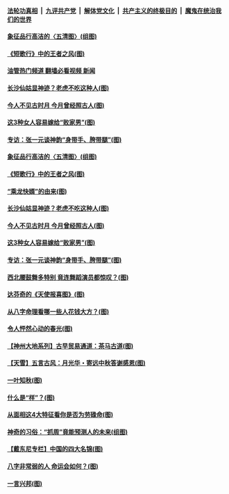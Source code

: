 ####  [法轮功真相](../../../../basic/blob/master/README.md?t=09021131) &nbsp;|&nbsp; [九评共产党](../../../../9ping.md/blob/master/README.md?t=09021131) &nbsp;|&nbsp; [解体党文化](../../../../jtdwh.md/blob/master/README.md?t=09021131)  &nbsp;|&nbsp; [共产主义的终极目的](../../../../gczydzjmd.md/blob/master/README.md?t=09021131) &nbsp;|&nbsp; [魔鬼在统治我们的世界](../../../../mgztzwmdsj.md/blob/master/README.md?t=09021131) 

#### [象征品行高洁的〈五清图〉(组图)](../pages/p7/1014863.md?t=09021131) 

#### [《短歌行》中的王者之风(图)](../pages/p7/1015455.md?t=09021131) 

#### [油管热门频道 翻墙必看视频 新闻](http://45.76.130.85:81/youtube.html?09021131)

#### [长沙仙姑显神迹？老虎不吃这种人(图)](../pages/p7/1015226.md?t=09021131) 

#### [今人不见古时月 今月曾经照古人(图)](../pages/p7/1015357.md?t=09021131) 

#### [这3种女人容易嫁给“败家男”(图)](../pages/p7/1012788.md?t=09021131) 

#### [专访：张一元谈神韵“身带手、胯带腿”(图)](../pages/p7/982237.md?t=09021131) 

#### [象征品行高洁的〈五清图〉(组图)](../pages/p7/1014863.md?t=09021131) 

#### [《短歌行》中的王者之风(图)](../pages/p7/1015455.md?t=09021131) 

#### [“乘龙快婿”的由来(图)](../pages/p7/1015522.md?t=09021131) 

#### [长沙仙姑显神迹？老虎不吃这种人(图)](../pages/p7/1015226.md?t=09021131) 

#### [今人不见古时月 今月曾经照古人(图)](../pages/p7/1015357.md?t=09021131) 

#### [这3种女人容易嫁给“败家男”(图)](../pages/p7/1012788.md?t=09021131) 

#### [专访：张一元谈神韵“身带手、胯带腿”(图)](../pages/p7/982237.md?t=09021131) 

#### [西北腰鼓舞多特别 竟连舞蹈演员都惊叹？(图)](../pages/p7/1013721.md?t=09021131) 

#### [达芬奇的《天使报喜图》(图)](../pages/p7/1015410.md?t=09021131) 

#### [从八字命理看哪一些人花钱大方？(图)](../pages/p7/1012734.md?t=09021131) 

#### [令人怦然心动的春光(图)](../pages/p7/1015386.md?t=09021131) 

#### [【神州大地系列】古早贸易通道：茶马古道(图)](../pages/p7/1014859.md?t=09021131) 

#### [【天雪】五言古风：月光华・寄远中秋答谢感恩(图)](../pages/p7/1015491.md?t=09021131) 

#### [一叶知秋(图)](../pages/p7/1015387.md?t=09021131) 

#### [什么是“样”？(图)](../pages/p7/1015412.md?t=09021131) 

#### [从面相这4大特征看你是否为劳碌命(图)](../pages/p7/1012787.md?t=09021131) 

#### [神奇的习俗：“抓周”竟能预测人的未来(组图)](../pages/p7/1015131.md?t=09021131) 

#### [【戴东尼专栏】中国的四大名锦(图)](../pages/p7/1009831.md?t=09021131) 

#### [八字非常弱的人 命运会如何？(图)](../pages/p7/1012126.md?t=09021131) 

#### [一言兴邦(图)](../pages/p7/1015378.md?t=09021131) 

<img src='http://gfw-breaker.win/goodnews/indexes/p7.md' width='0px' height='0px'/>
